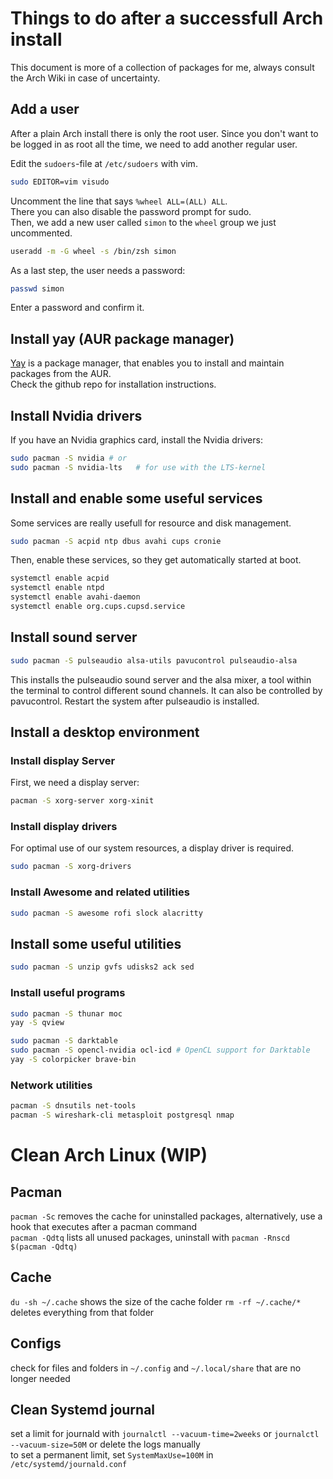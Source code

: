 # Things to do after a successfull Arch install

This document is more of a collection of packages for me, always consult the Arch Wiki in case of uncertainty.

## Add a user

After a plain Arch install there is only the root user. Since you don't want to be logged in as root all the time, we need to add another regular user.

Edit the `sudoers`-file at `/etc/sudoers` with vim.

```sh
sudo EDITOR=vim visudo
```

Uncomment the line that says `%wheel ALL=(ALL) ALL`.  
There you can also disable the password prompt for sudo.  
Then, we add a new user called `simon` to the `wheel` group we just uncommented.  

```sh
useradd -m -G wheel -s /bin/zsh simon
```

As a last step, the user needs a password:

```sh
passwd simon
```

Enter a password and confirm it.

## Install yay (AUR package manager)

[Yay](https://github.com/Jguer/yay) is a package manager, that enables you to install and maintain packages from the AUR.  
Check the github repo for installation instructions.

## Install Nvidia drivers

If you have an Nvidia graphics card, install the Nvidia drivers:

```sh
sudo pacman -S nvidia # or
sudo pacman -S nvidia-lts   # for use with the LTS-kernel
```

## Install and enable some useful services

Some services are really usefull for resource and disk management.

```sh
sudo pacman -S acpid ntp dbus avahi cups cronie
```

Then, enable these services, so they get automatically started at boot.

```sh
systemctl enable acpid
systemctl enable ntpd
systemctl enable avahi-daemon
systemctl enable org.cups.cupsd.service
```

## Install sound server

```sh
sudo pacman -S pulseaudio alsa-utils pavucontrol pulseaudio-alsa
```

This installs the pulseaudio sound server and the alsa mixer, a tool within the terminal to control different sound channels. It can also be controlled by pavucontrol. Restart the system after pulseaudio is installed.

## Install a desktop environment
### Install display Server

First, we need a display server:

```sh
pacman -S xorg-server xorg-xinit
```

### Install display drivers

For optimal use of our system resources, a display driver is required.

```sh
sudo pacman -S xorg-drivers
```

### Install Awesome and related utilities

```sh
sudo pacman -S awesome rofi slock alacritty
```

## Install some useful utilities

```sh
sudo pacman -S unzip gvfs udisks2 ack sed
```

### Install useful programs

```sh
sudo pacman -S thunar moc
yay -S qview

sudo pacman -S darktable
sudo pacman -S opencl-nvidia ocl-icd # OpenCL support for Darktable
yay -S colorpicker brave-bin
```

### Network utilities

```sh
pacman -S dnsutils net-tools
pacman -S wireshark-cli metasploit postgresql nmap
```

# Clean Arch Linux (WIP)

## Pacman
`pacman -Sc` removes the cache for uninstalled packages, alternatively, use a hook that executes after a pacman command  
`pacman -Qdtq` lists all unused packages, uninstall with `pacman -Rnscd $(pacman -Qdtq)`  

## Cache
`du -sh ~/.cache` shows the size of the cache folder
`rm -rf ~/.cache/*` deletes everything from that folder

## Configs
check for files and folders in `~/.config` and `~/.local/share` that are no longer needed

## Clean Systemd journal
set a limit for journald with `journalctl --vacuum-time=2weeks` or `journalctl --vacuum-size=50M` or delete the logs manually  
to set a permanent limit, set `SystemMaxUse=100M` in `/etc/systemd/journald.conf`  
